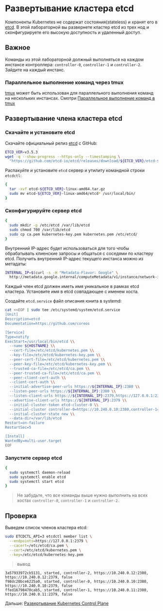 # Развертывание кластера etcd

Компоненты Kubernetes не содержат состояния(stateless) и хранят его в [etcd](https://github.com/etcd-io/etcd).
В этой лабораторной вы развернете кластер etcd из трех нод и сконфигурируете его высокую доступность и удаленный доступ.

## Важное

Команды из этой лабораторной должный выполняться на каждом инстансе контроллера: `controller-0`, `controller-1`
и `controller-2`. Зайдите на каждый инстанс.

### Параллельное выполнение команд через tmux

[tmux](https://github.com/tmux/tmux/wiki) может быть использован для параллельного выполнения команд на нескольких
инстансах. Смотри [Параллельное выполнение команд в tmux](01-prerequisites.md)

## Развертывание члена кластера etcd

### Скачайте и установите etcd

Скачайте официальный релиз [etcd](https://github.com/etcd-io/etcd) с GitHub:

```bash
ETCD_VER=v3.5.3
wget -q --show-progress --https-only --timestamping \
  "https://github.com/etcd-io/etcd/releases/download/${ETCD_VER}/etcd-${ETCD_VER}-linux-amd64.tar.gz"
```

Распакуйте и установите `etcd` сервер и утилиту командной строки `etcdctl`: 

```bash
{
  tar -xvf etcd-${ETCD_VER}-linux-amd64.tar.gz
  sudo mv etcd-${ETCD_VER}-linux-amd64/etcd* /usr/local/bin/
}
```

### Сконфигурируйте сервер etcd

```bash
{
  sudo mkdir -p /etc/etcd /var/lib/etcd
  sudo chmod 700 /var/lib/etcd
  sudo cp ca.pem kubernetes-key.pem kubernetes.pem /etc/etcd/
}
```

Внутренний IP-адрес будет использоваться для того чтобы обрабатывать клиенские запросы и общаться с соседями по кластеру etcd.
Получить внутренний IP-адрес текущего инстанса можно из метадаты: 

```bash
INTERNAL_IP=$(curl -s -H "Metadata-Flavor: Google" \
  http://metadata.google.internal/computeMetadata/v1/instance/network-interfaces/0/ip)
```

Каждый член etcd должен иметь имя уникальное в рамках etcd кластера. Установите имя в etcd совпадающее с именем хоста. 

Создайте `etcd.service` файл описания юнита в systemd:

```bash
cat <<EOF | sudo tee /etc/systemd/system/etcd.service
[Unit]
Description=etcd
Documentation=https://github.com/coreos

[Service]
Type=notify
ExecStart=/usr/local/bin/etcd \\
  --name ${HOSTNAME} \\
  --cert-file=/etc/etcd/kubernetes.pem \\
  --key-file=/etc/etcd/kubernetes-key.pem \\
  --peer-cert-file=/etc/etcd/kubernetes.pem \\
  --peer-key-file=/etc/etcd/kubernetes-key.pem \\
  --trusted-ca-file=/etc/etcd/ca.pem \\
  --peer-trusted-ca-file=/etc/etcd/ca.pem \\
  --peer-client-cert-auth \\
  --client-cert-auth \\
  --initial-advertise-peer-urls https://${INTERNAL_IP}:2380 \\
  --listen-peer-urls https://${INTERNAL_IP}:2380 \\
  --listen-client-urls https://${INTERNAL_IP}:2379,https://127.0.0.1:2379 \\
  --advertise-client-urls https://${INTERNAL_IP}:2379 \\
  --initial-cluster-token etcd-cluster-0 \\
  --initial-cluster controller-0=https://10.240.0.10:2380,controller-1=https://10.240.0.11:2380,controller-2=https://10.240.0.12:2380 \\
  --initial-cluster-state new \\
  --data-dir=/var/lib/etcd
Restart=on-failure
RestartSec=5

[Install]
WantedBy=multi-user.target
EOF
```

### Запустите сервер etcd

```bash
{
  sudo systemctl daemon-reload
  sudo systemctl enable etcd
  sudo systemctl start etcd
}
```

> Не забудьте, что все команды выше нужно выполнить на всех хостах `controller-0`, `controller-1` и `controller-2`.

## Проверка

Выведем список членов кластера etcd:

```bash
sudo ETCDCTL_API=3 etcdctl member list \
  --endpoints=https://127.0.0.1:2379 \
  --cacert=/etc/etcd/ca.pem \
  --cert=/etc/etcd/kubernetes.pem \
  --key=/etc/etcd/kubernetes-key.pem
```

> вывод

```
3a57933972cb5131, started, controller-2, https://10.240.0.12:2380, https://10.240.0.12:2379, false
f98dc20bce6225a0, started, controller-0, https://10.240.0.10:2380, https://10.240.0.10:2379, false
ffed16798470cab5, started, controller-1, https://10.240.0.11:2380, https://10.240.0.11:2379, false
```

Дальше: [Развертывание Kubernetes Control Plane](08-bootstrapping-kubernetes-controllers.md)
